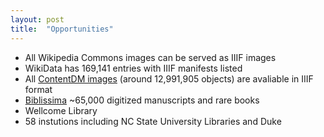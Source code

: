 ```yaml
---
layout: post
title:  "Opportunities"
---
```


* All Wikipedia Commons images can be served as IIIF images
* WikiData has 169,141 entries with IIIF manifests listed
* All [ContentDM images](https://researchworks.oclc.org/iiif-explorer/) (around 12,991,905 objects) are avaliable in IIIF format
* [Biblissima](https://iiif.biblissima.fr/collections/) ~65,000 digitized manuscripts and rare books 
* Wellcome Library
* 58 instutions including NC State University Libraries and Duke